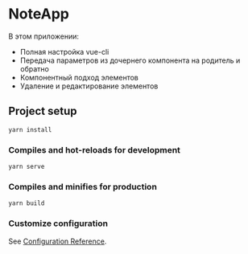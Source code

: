 # NoteApp

В этом приложении:

- Полная настройка vue-cli
- Передача параметров из дочернего компонента на родитель и обратно
- Компонентный подход элементов
- Удаление и редактирование элементов

## Project setup

```
yarn install
```

### Compiles and hot-reloads for development

```
yarn serve
```

### Compiles and minifies for production

```
yarn build
```

### Customize configuration

See [Configuration Reference](https://cli.vuejs.org/config/).
